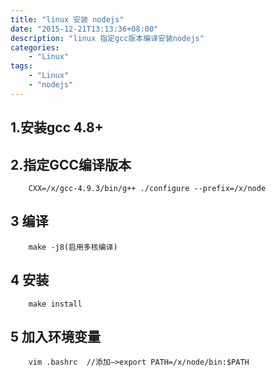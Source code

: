 ```yaml
---
title: "linux 安装 nodejs"
date: "2015-12-21T13:13:36+08:00"
description: "linux 指定gcc版本编译安装nodejs"
categories:
    - "Linux"
tags:
    - "Linux"
    - "nodejs"
---
```


## 1.安装gcc 4.8+

## 2.指定GCC编译版本
```
    CXX=/x/gcc-4.9.3/bin/g++ ./configure --prefix=/x/node
```
## 3 编译
```
    make -j8(启用多核编译)
```
## 4 安装
```
    make install
```
## 5 加入环境变量
```
    vim .bashrc  //添加—>export PATH=/x/node/bin:$PATH
```